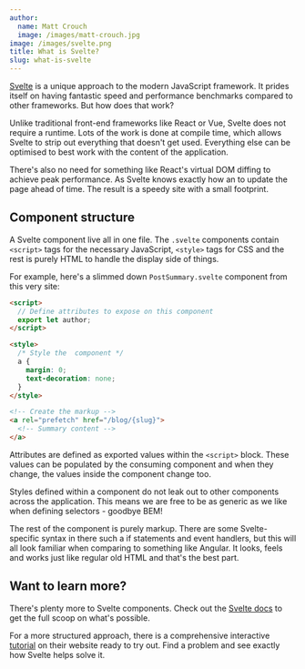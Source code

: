 ```yaml
---
author:
  name: Matt Crouch
  image: /images/matt-crouch.jpg
image: /images/svelte.png
title: What is Svelte?
slug: what-is-svelte
---
```


[Svelte][svelte docs] is a unique approach to the modern JavaScript framework. It prides itself on having fantastic speed and performance benchmarks compared to other frameworks. But how does that work?

Unlike traditional front-end frameworks like React or Vue, Svelte does not require a runtime. Lots of the work is done at compile time, which allows Svelte to strip out everything that doesn't get used. Everything else can be optimised to best work with the content of the application.

There's also no need for something like React's virtual DOM diffing to achieve peak performance. As Svelte knows exactly how an to update the page ahead of time. The result is a speedy site with a small footprint.

## Component structure

A Svelte component live all in one file. The `.svelte` components contain `<script>` tags for the necessary JavaScript, `<style>` tags for CSS and the rest is purely HTML to handle the display side of things.

For example, here's a slimmed down `PostSummary.svelte` component from this very site:

```html
<script>
  // Define attributes to expose on this component
  export let author;
</script>

<style>
  /* Style the  component */
  a {
    margin: 0;
    text-decoration: none;
  }
</style>

<!-- Create the markup -->
<a rel="prefetch" href="/blog/{slug}">
  <!-- Summary content -->
</a>
```

Attributes are defined as exported values within the `<script>` block. These values can be populated by the consuming component and when they change, the values inside the component change too.

Styles defined within a component do not leak out to other components across the application. This means we are free to be as generic as we like when defining selectors - goodbye BEM!

The rest of the component is purely markup. There are some Svelte-specific syntax in there such a if statements and event handlers, but this will all look familiar when comparing to something like Angular. It looks, feels and works just like regular old HTML and that's the best part.

## Want to learn more?

There's plenty more to Svelte components. Check out the [Svelte docs][svelte docs] to get the full scoop on what's possible.

For a more structured approach, there is a comprehensive interactive [tutorial][svelte tutorial] on their website ready to try out. Find a problem and see exactly how Svelte helps solve it.

[svelte docs]: https://svelte.dev/
[svelte tutorial]: https://svelte.dev/tutorial/basics
[rethinking reactivity]: https://svelte.dev/blog/svelte-3-rethinking-reactivity
